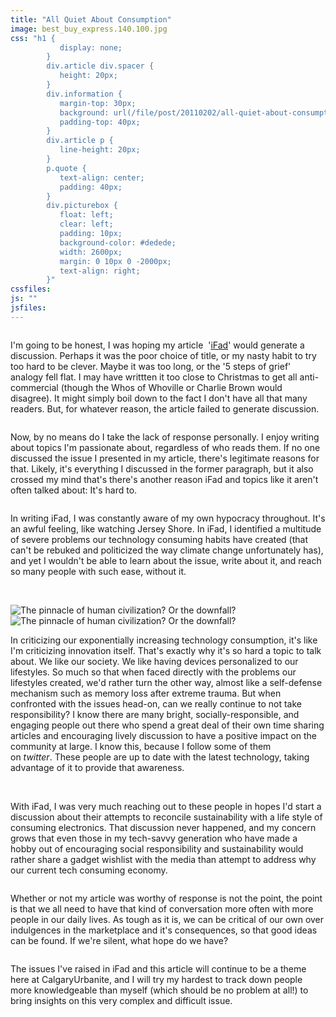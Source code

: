 ```yaml
---
title: "All Quiet About Consumption"
image: best_buy_express.140.100.jpg
css: "h1 {
           display: none;
        }
        div.article div.spacer {
           height: 20px;
        }
        div.information {
           margin-top: 30px;
           background: url(/file/post/20110202/all-quiet-about-consumption/title.png) no-repeat left top;
           padding-top: 40px;
        }
        div.article p {
           line-height: 20px;
        }
        p.quote {
           text-align: center;
           padding: 40px;
        }
        div.picturebox {
           float: left;
           clear: left;
           padding: 10px;
           background-color: #dedede;
           width: 2600px;
           margin: 0 10px 0 -2000px;
           text-align: right;
        }"
cssfiles:
js: ""
jsfiles:
---
```

<p class="quote"><img src="/file/post/20110202/all-quiet-about-consumption/quote.png" alt="" /></p>
<div class="double leftedge left">
<p>I'm going to be honest, I was hoping my article &nbsp;'<a href="/20101219/ifad">iFad</a>' would generate a discussion. Perhaps it was the poor choice of title, or my nasty habit to try too hard to be clever. Maybe it was too long, or the '5 steps of grief' analogy fell flat. I may have writtten it too close to Christmas to get all anti-commercial (though the Whos of Whoville&nbsp;or Charlie Brown would disagree). It might simply boil down to the fact I don't have all that many readers. But, for whatever reason, the article failed to generate discussion.</p>
</div>
<div class="double column left">
<p>Now, by no means do I take the lack of response personally. I enjoy writing about topics I'm passionate about, regardless of who reads them. If no one discussed the issue I presented in my article, there's legitimate reasons for that. Likely, it's everything I discussed in the former paragraph, but it also crossed my mind that's there's another reason iFad and topics like it aren't often talked about: It's hard to.</p>
</div>
<div class="double rightedge left">
<p>In writing iFad, I was constantly aware of my own hypocracy throughout. It's an awful feeling, like watching Jersey Shore. In iFad, I identified a multitude of severe problems our technology consuming habits have created (that can't be rebuked and politicized the way climate change unfortunately has), and yet I wouldn't be able to learn about the issue, write about it, and reach so many people with such ease, without it.</p>
</div>
<div class="spacer">&nbsp;</div>
<div class="picturebox">
<p><img src="/file/post/20110202/all-quiet-about-consumption/disposable.png" alt="The pinnacle of human civilization? Or the downfall?" /><img src="/file/post/20110202/all-quiet-about-consumption/best_buy_express.290.jpg" alt="The pinnacle of human civilization? Or the downfall?" /></p>
</div>
<div class="double rightedge left">
<p>In criticizing our exponentially increasing technology consumption, it's like I'm criticizing innovation itself. That's exactly why it's so hard a topic to talk about. We like our society. We like having devices personalized to our lifestyles. So much so that when faced directly with the problems our lifestyles created, we'd rather turn the other way, almost like a self-defense mechanism such as memory loss after extreme trauma. But when confronted with the issues head-on, can we really continue to not take responsibility? I know there are many bright, socially-responsible, and engaging people out there who spend a great deal of their own time sharing articles and encouraging lively discussion to have a positive impact on the community at large.&nbsp;I know this, because I follow some of them on&nbsp;<em style="padding: 0px; margin: 0px;">twitter</em>.&nbsp;These people are up to date with the latest technology, taking advantage of it to provide that awareness.&nbsp;</p>
</div>
<div class="spacer">&nbsp;</div>
<div class="double leftedge left">
<p>With iFad, I was very much reaching out to these people in hopes I'd start a discussion about their attempts to reconcile sustainability with a life style of consuming electronics. That discussion never happened, and my concern grows that even those in my tech-savvy generation who have made a hobby out of encouraging social responsibility and sustainability would rather share a gadget wishlist with the media than attempt to address why our current tech consuming economy.</p>
</div>
<div class="double column left">
<p>Whether or not my article was worthy of response is not the point, the point is that we all need to have that kind of conversation more often with more people in our daily lives. As tough as it is, we can be critical of our own over indulgences in the marketplace and it's consequences, so that good ideas can be found. If we're silent, what hope do we have?</p>
</div>
<div class="double rightedge left">
<p>The issues I've raised in iFad and this article will continue to be a theme here at CalgaryUrbanite, and I will try my hardest to track down people more knowledgeable than myself (which should be no problem at all!) to bring insights on this very complex and difficult issue.</p>
</div>